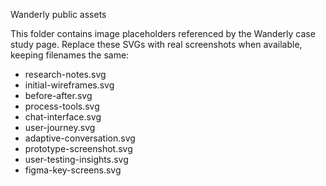 Wanderly public assets

This folder contains image placeholders referenced by the Wanderly case study page. Replace these SVGs with real screenshots when available, keeping filenames the same:

- research-notes.svg
- initial-wireframes.svg
- before-after.svg
- process-tools.svg
- chat-interface.svg
- user-journey.svg
- adaptive-conversation.svg
- prototype-screenshot.svg
- user-testing-insights.svg
- figma-key-screens.svg



